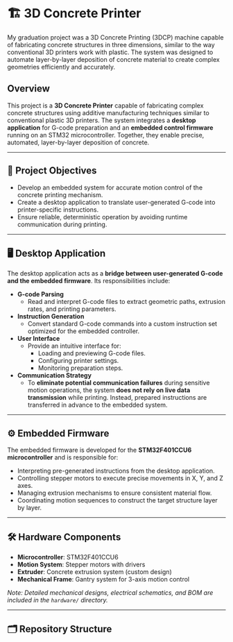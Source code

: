 # 🏗️ 3D Concrete Printer
My graduation project was a 3D Concrete Printing (3DCP) machine capable of fabricating concrete structures in three dimensions, similar to the way conventional 3D printers work with plastic. The system was designed to automate layer-by-layer deposition of concrete material to create complex geometries efficiently and accurately.

## Overview

This project is a **3D Concrete Printer** capable of fabricating complex concrete structures using additive manufacturing techniques similar to conventional plastic 3D printers. The system integrates a **desktop application** for G-code preparation and an **embedded control firmware** running on an STM32 microcontroller. Together, they enable precise, automated, layer-by-layer deposition of concrete.

---

## 🎯 Project Objectives

- Develop an embedded system for accurate motion control of the concrete printing mechanism.
- Create a desktop application to translate user-generated G-code into printer-specific instructions.
- Ensure reliable, deterministic operation by avoiding runtime communication during printing.

---

## 🖥️ Desktop Application

The desktop application acts as a **bridge between user-generated G-code and the embedded firmware**. Its responsibilities include:

- **G-code Parsing**  
  - Read and interpret G-code files to extract geometric paths, extrusion rates, and printing parameters.
- **Instruction Generation**  
  - Convert standard G-code commands into a custom instruction set optimized for the embedded controller.
- **User Interface**  
  - Provide an intuitive interface for:
    - Loading and previewing G-code files.
    - Configuring printer settings.
    - Monitoring preparation steps.
- **Communication Strategy**  
  - To **eliminate potential communication failures** during sensitive motion operations, the system **does not rely on live data transmission** while printing. Instead, prepared instructions are transferred in advance to the embedded system.

---

## ⚙️ Embedded Firmware

The embedded firmware is developed for the **STM32F401CCU6 microcontroller** and is responsible for:

- Interpreting pre-generated instructions from the desktop application.
- Controlling stepper motors to execute precise movements in X, Y, and Z axes.
- Managing extrusion mechanisms to ensure consistent material flow.
- Coordinating motion sequences to construct the target structure layer by layer.

---

## 🛠️ Hardware Components

- **Microcontroller**: STM32F401CCU6
- **Motion System**: Stepper motors with drivers
- **Extruder**: Concrete extrusion system (custom design)
- **Mechanical Frame**: Gantry system for 3-axis motion control

*Note: Detailed mechanical designs, electrical schematics, and BOM are included in the `hardware/` directory.*

---

## 🗂️ Repository Structure

